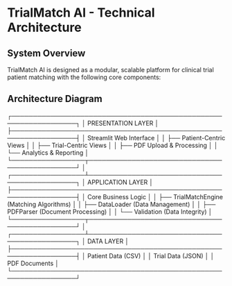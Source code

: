 # TrialMatch AI - Technical Architecture

## System Overview

TrialMatch AI is designed as a modular, scalable platform for clinical trial patient matching with the following core components:

## Architecture Diagram
┌─────────────────────────────────────────────────────────────────┐
│                     PRESENTATION LAYER                          │
├─────────────────────────────────────────────────────────────────┤
│  Streamlit Web Interface                                        │
│  ├── Patient-Centric Views                                      │
│  ├── Trial-Centric Views                                        │
│  ├── PDF Upload & Processing                                    │
│  └── Analytics & Reporting                                      │
└─────────────────┬───────────────────────────────────────────────┘
│
┌─────────────────┴───────────────────────────────────────────────┐
│                    APPLICATION LAYER                            │
├─────────────────────────────────────────────────────────────────┤
│  Core Business Logic                                            │
│  ├── TrialMatchEngine     (Matching Algorithms)                 │
│  ├── DataLoader          (Data Management)                      │
│  ├── PDFParser           (Document Processing)                  │
│  └── Validation          (Data Integrity)                       │
└─────────────────┬───────────────────────────────────────────────┘
│
┌─────────────────┴───────────────────────────────────────────────┐
│                     DATA LAYER                                  │
├─────────────────────────────────────────────────────────────────┤
│  Patient Data (CSV)                                            │
│  Trial Data (JSON)                                            │
│  PDF Documents                                                │
└─────────────────────────────────────────────────────────────────┘
